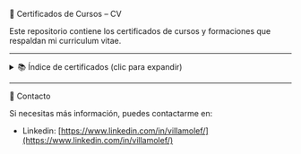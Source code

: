 📜 Certificados de Cursos – CV

Este repositorio contiene los certificados de cursos y formaciones que respaldan mi curriculum vitae.

---

<details>
  <summary>📚 Índice de certificados (clic para expandir)</summary>

1. [Cert. Scrum Fundamentals Certified.pdf](Cert.%20Scrum%20Fundamentals%20Certified.pdf)  
2. [Cert. ISO 27001_2022 Fundamentals.pdf](Cert.%20ISO%2027001_2022%20Fundamentals.pdf)  
3. [Cert. LPDP e ISO 27001.pdf](Cert.%20LPDP%20e%20ISO%2027001.pdf)  
4. [Cert. IA Google.pdf](Cert.%20IA%20Google.pdf)  
5. [Cert. IA Generativa.pdf](Cert.%20IA%20Generativa.pdf)  
6. [Cert. Transformación Digital.pdf](Cert.%20Transformaci%C3%B3n%20Digital.pdf)  
7. [Cert. IoT.pdf](Cert.%20IoT.pdf)  
8. [Cert. Liderazgo.pdf](Cert.%20Liderazgo.pdf)  
9. [Cert. Industria 4.0.pdf](Cert.%20Industria%204.0.pdf)  
10. [Cert. OKR.pdf](Cert.%20OKR.pdf)  
11. [Cert. Python.pdf](Cert.%20Python.pdf)  
12. [Cert. Figma.pdf](Cert.%20Figma.pdf)  

</details>

---

📧 Contacto

Si necesitas más información, puedes contactarme en:  
- Linkedin: [https://www.linkedin.com/in/villamolef/](https://www.linkedin.com/in/villamolef/)
